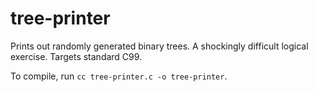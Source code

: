 # tree-printer
Prints out randomly generated binary trees. A shockingly difficult logical exercise. Targets standard C99.

To compile, run `cc tree-printer.c -o tree-printer`.
